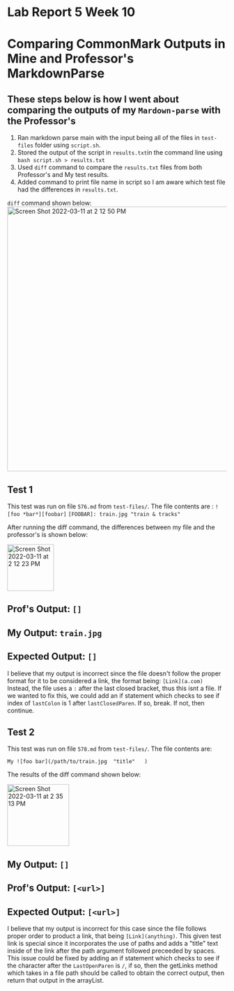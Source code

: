 # Lab Report 5 Week 10

# Comparing CommonMark Outputs in Mine and Professor's MarkdownParse

## These steps below is how I went about comparing the outputs of my `Mardown-parse` with the Professor's

1. Ran markdown parse main with the input being all of the files in `test-files` folder using `script.sh`. 
2. Stored the output of the script in `results.txt`in the command line using `bash script.sh > results.txt`
3. Used `diff` command to compare the `results.txt` files from both Professor's and My test results.
4. Added command to print file name in script so I am aware which test file had the differences in `results.txt`.

`diff` command shown below:
<img width="608" alt="Screen Shot 2022-03-11 at 2 12 50 PM" src="https://user-images.githubusercontent.com/97641133/157979026-052d1c7f-ee8b-45fc-bc3a-cc6f6f530ac5.png">

## Test 1 
This test was run on file `576.md` from `test-files/`. The file contents are :
`![foo *bar*][foobar]`
`[FOOBAR]: train.jpg "train & tracks"`

After running the diff command, the differences between my file and the professor's is shown below:

<img width="107" alt="Screen Shot 2022-03-11 at 2 12 23 PM" src="https://user-images.githubusercontent.com/97641133/157978910-04f2eca5-5521-4536-a057-56e76ffc8303.png">

Prof's Output: `[]`
--
My Output: `train.jpg`
--
Expected Output: `[]`
--

I believe that my output is incorrect since the file doesn't follow the proper format for it to be considered a link, the format being:
`[Link](a.com)`
Instead, the file uses a `:` after the last closed bracket, thus this isnt a file. If we wanted to fix this, we could add an if statement which checks to see if index of `lastColon` is 1 after `lastClosedParen`. If so, break. If not, then continue. 

## Test 2
This test was run on file `578.md` from `test-files/`. The file contents are:

`My ![foo bar](/path/to/train.jpg  "title"   )`

The results of the diff command shown below:

<img width="142" alt="Screen Shot 2022-03-11 at 2 35 13 PM" src="https://user-images.githubusercontent.com/97641133/157983741-a26a5b13-946f-4e80-8946-c7fa230131e6.png">

My Output: `[]`
--
Prof's Output: `[<url>]`
--
Expected Output: `[<url>]`
--

I believe that my output is incorrect for this case since the file follows proper order to product a link, that being `[Link](anything)`.
This given test link is special since it incorporates the use of paths and adds a "title" text inside of the link after the path argument followed preceeded by spaces. This issue could be fixed by adding an if statement which checks to see if the character after the `LastOpenParen` is `/`, if so, then the getLinks method which takes in a file path should be called to obtain the correct output, then return that output in the arrayList.


  



